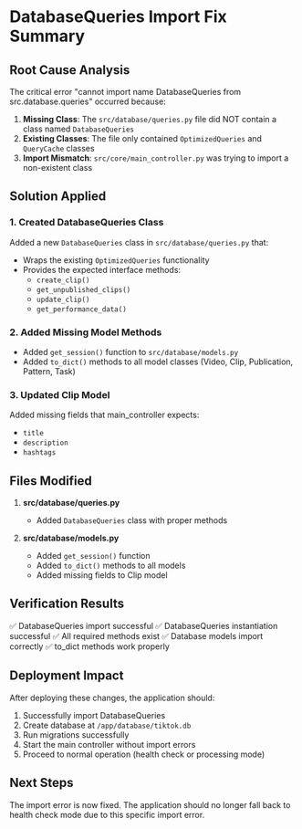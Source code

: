 # DatabaseQueries Import Fix Summary

## Root Cause Analysis

The critical error "cannot import name DatabaseQueries from src.database.queries" occurred because:

1. **Missing Class**: The `src/database/queries.py` file did NOT contain a class named `DatabaseQueries`
2. **Existing Classes**: The file only contained `OptimizedQueries` and `QueryCache` classes
3. **Import Mismatch**: `src/core/main_controller.py` was trying to import a non-existent class

## Solution Applied

### 1. Created DatabaseQueries Class
Added a new `DatabaseQueries` class in `src/database/queries.py` that:
- Wraps the existing `OptimizedQueries` functionality
- Provides the expected interface methods:
  - `create_clip()`
  - `get_unpublished_clips()`
  - `update_clip()`
  - `get_performance_data()`

### 2. Added Missing Model Methods
- Added `get_session()` function to `src/database/models.py`
- Added `to_dict()` methods to all model classes (Video, Clip, Publication, Pattern, Task)

### 3. Updated Clip Model
Added missing fields that main_controller expects:
- `title`
- `description`
- `hashtags`

## Files Modified

1. **src/database/queries.py**
   - Added `DatabaseQueries` class with proper methods

2. **src/database/models.py**
   - Added `get_session()` function
   - Added `to_dict()` methods to all models
   - Added missing fields to Clip model

## Verification Results

✅ DatabaseQueries import successful
✅ DatabaseQueries instantiation successful
✅ All required methods exist
✅ Database models import correctly
✅ to_dict methods work properly

## Deployment Impact

After deploying these changes, the application should:
1. Successfully import DatabaseQueries
2. Create database at `/app/database/tiktok.db`
3. Run migrations successfully
4. Start the main controller without import errors
5. Proceed to normal operation (health check or processing mode)

## Next Steps

The import error is now fixed. The application should no longer fall back to health check mode due to this specific import error.